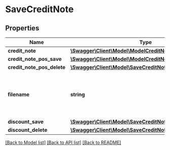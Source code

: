 # SaveCreditNote

## Properties
Name | Type | Description | Notes
------------ | ------------- | ------------- | -------------
**credit_note** | [**\Swagger\Client\Model\ModelCreditNote**](ModelCreditNote.md) |  | 
**credit_note_pos_save** | [**\Swagger\Client\Model\ModelCreditNotePos[]**](ModelCreditNotePos.md) |  | [optional] 
**credit_note_pos_delete** | [**\Swagger\Client\Model\SaveCreditNoteCreditNotePosDelete**](SaveCreditNoteCreditNotePosDelete.md) |  | [optional] 
**filename** | **string** | Filename of a previously upload file which should be attached. | [optional] 
**discount_save** | [**\Swagger\Client\Model\SaveCreditNoteDiscountSave**](SaveCreditNoteDiscountSave.md) |  | [optional] 
**discount_delete** | [**\Swagger\Client\Model\SaveCreditNoteDiscountDelete**](SaveCreditNoteDiscountDelete.md) |  | [optional] 

[[Back to Model list]](../../README.md#documentation-for-models) [[Back to API list]](../../README.md#documentation-for-api-endpoints) [[Back to README]](../../README.md)

